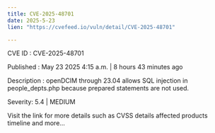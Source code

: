 ```yaml
---
title: CVE-2025-48701
date: 2025-5-23
lien: "https://cvefeed.io/vuln/detail/CVE-2025-48701"

---
```


CVE ID : CVE-2025-48701

Published :  May 23
2025
4:15 a.m. | 8 hours
43 minutes ago

Description : openDCIM through 23.04 allows SQL injection in people_depts.php because prepared statements are not used.

Severity: 5.4 | MEDIUM

Visit the link for more details
such as CVSS details
affected products
timeline
and more...
